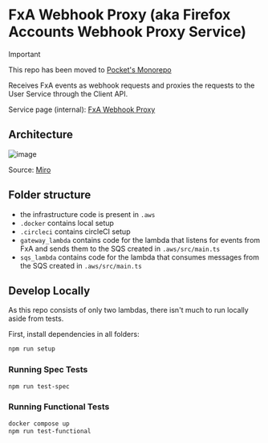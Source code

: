 # FxA Webhook Proxy (aka Firefox Accounts Webhook Proxy Service)

> [!IMPORTANT]  
> This repo has been moved to [Pocket's Monorepo](https://github.com/Pocket/pocket-monorepo)

Receives FxA events as webhook requests and proxies the requests to the User Service through the Client API.

Service page (internal): [FxA Webhook Proxy](https://getpocket.atlassian.net/wiki/spaces/PE/pages/2587131924/FxA+User+Service+Proxy)

## Architecture

![image](https://user-images.githubusercontent.com/34227334/142259446-2eca97de-8e69-4256-b5c1-9544e2edc8c3.png)

Source: [Miro](https://miro.com/app/board/o9J_llkJd_0=/)

## Folder structure

- the infrastructure code is present in `.aws`
- `.docker` contains local setup
- `.circleci` contains circleCI setup
- `gateway_lambda` contains code for the lambda that listens for events from FxA and sends them to the SQS created in `.aws/src/main.ts`
- `sqs_lambda` contains code for the lambda that consumes messages from the SQS created in `.aws/src/main.ts`

## Develop Locally

As this repo consists of only two lambdas, there isn't much to run locally aside from tests.

First, install dependencies in all folders:

```bash
npm run setup
```

### Running Spec Tests

```bash
npm run test-spec
```

### Running Functional Tests

```bash
docker compose up
npm run test-functional
```
